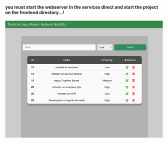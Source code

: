 #### you must start the webserver in the services direct and start the project on the frontend directory...!
![alt text](https://github.com/jakar79/todo-react-rest-mysql/blob/main/Screenshot%20from%202023-12-22%2016-26-54.png?raw=true)
